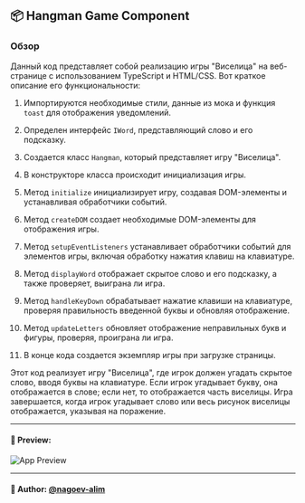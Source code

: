 ## 📦 Hangman Game Component

### Обзор
Данный код представляет собой реализацию игры "Виселица" на веб-странице с использованием TypeScript и HTML/CSS. Вот краткое описание его функциональности:

1. Импортируются необходимые стили, данные из мока и функция `toast` для отображения уведомлений.

2. Определен интерфейс `IWord`, представляющий слово и его подсказку.

3. Создается класс `Hangman`, который представляет игру "Виселица".

4. В конструкторе класса происходит инициализация игры.

5. Метод `initialize` инициализирует игру, создавая DOM-элементы и устанавливая обработчики событий.

6. Метод `createDOM` создает необходимые DOM-элементы для отображения игры.

7. Метод `setupEventListeners` устанавливает обработчики событий для элементов игры, включая обработку нажатия клавиш на клавиатуре.

8. Метод `displayWord` отображает скрытое слово и его подсказку, а также проверяет, выиграна ли игра.

9. Метод `handleKeyDown` обрабатывает нажатие клавиши на клавиатуре, проверяя правильность введенной буквы и обновляя отображение.

10. Метод `updateLetters` обновляет отображение неправильных букв и фигуры, проверяя, проиграна ли игра.

11. В конце кода создается экземпляр игры при загрузке страницы.

Этот код реализует игру "Виселица", где игрок должен угадать скрытое слово, вводя буквы на клавиатуре. Если игрок угадывает букву, она отображается в слове; если нет, то отображается часть виселицы. Игра завершается, когда игрок угадывает слово или весь рисунок виселицы отображается, указывая на поражение.

---

#### 🌄 Preview:

![App Preview](https://lh3.googleusercontent.com/drive-viewer/AITFw-yfmxJhWufgzHYPa4KXhJTJXvGz9eqiZYxs-GIIfitOFGRp4pQ_mVuz_i8mCaCnmHajh2dvNCCnbURkmaijymBYc_a4eQ=s1600)


-----

#### 🙌 Author: [@nagoev-alim](https://github.com/nagoev-alim)

